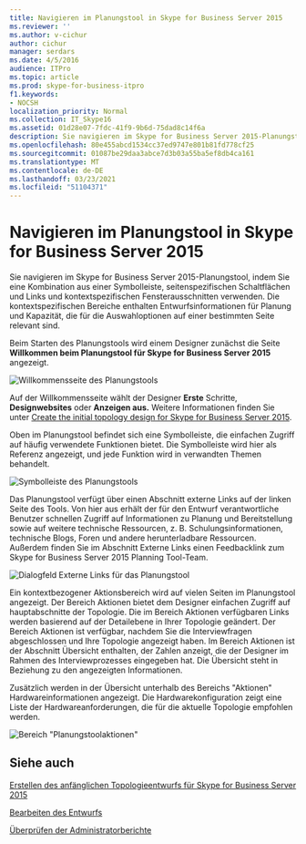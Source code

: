 ```yaml
---
title: Navigieren im Planungstool in Skype for Business Server 2015
ms.reviewer: ''
ms.author: v-cichur
author: cichur
manager: serdars
ms.date: 4/5/2016
audience: ITPro
ms.topic: article
ms.prod: skype-for-business-itpro
f1.keywords:
- NOCSH
localization_priority: Normal
ms.collection: IT_Skype16
ms.assetid: 01d28e07-7fdc-41f9-9b6d-75dad8c14f6a
description: Sie navigieren im Skype for Business Server 2015-Planungstool, indem Sie eine Kombination aus einer Symbolleiste, seitenspezifischen Schaltflächen und Links und kontextspezifischen Fensterausschnitten verwenden. Die kontextspezifischen Bereiche enthalten Entwurfsinformationen für Planung und Kapazität, die für die Auswahloptionen auf einer bestimmten Seite relevant sind.
ms.openlocfilehash: 80e455abcd1534cc37ed9747e801b81fd778cf25
ms.sourcegitcommit: 01087be29daa3abce7d3b03a55ba5ef8db4ca161
ms.translationtype: MT
ms.contentlocale: de-DE
ms.lasthandoff: 03/23/2021
ms.locfileid: "51104371"
---
```

# <a name="navigate-the-planning-tool-in-skype-for-business-server-2015"></a>Navigieren im Planungstool in Skype for Business Server 2015

Sie navigieren im Skype for Business Server 2015-Planungstool, indem Sie eine Kombination aus einer Symbolleiste, seitenspezifischen Schaltflächen und Links und kontextspezifischen Fensterausschnitten verwenden. Die kontextspezifischen Bereiche enthalten Entwurfsinformationen für Planung und Kapazität, die für die Auswahloptionen auf einer bestimmten Seite relevant sind.

Beim Starten des Planungstools wird einem Designer zunächst die Seite **Willkommen beim Planungstool für Skype for Business Server 2015** angezeigt.

![Willkommensseite des Planungstools](../../media/Planning_Tool_Welcome.png)

Auf der Willkommensseite wählt der Designer **Erste** Schritte, **Designwebsites** oder **Anzeigen aus.** Weitere Informationen finden Sie unter [Create the initial topology design for Skype for Business Server 2015](create-the-initial-design.md).

Oben im Planungstool befindet sich eine Symbolleiste, die einfachen Zugriff auf häufig verwendete Funktionen bietet. Die Symbolleiste wird hier als Referenz angezeigt, und jede Funktion wird in verwandten Themen behandelt.

![Symbolleiste des Planungstools](../../media/Planning_Tool_Toolbar_Annotated.jpg)

Das Planungstool verfügt über einen Abschnitt externe Links auf der linken Seite des Tools. Von hier aus erhält der für den Entwurf verantwortliche Benutzer schnellen Zugriff auf Informationen zu Planung und Bereitstellung sowie auf weitere technische Ressourcen, z. B. Schulungsinformationen, technische Blogs, Foren und andere herunterladbare Ressourcen. Außerdem finden Sie im Abschnitt Externe Links einen Feedbacklink zum Skype for Business Server 2015 Planning Tool-Team.

![Dialogfeld Externe Links für das Planungstool](../../media/Planning_Tool_External_Links_Dialog.jpg)

Ein kontextbezogener Aktionsbereich wird auf vielen Seiten im Planungstool angezeigt. Der Bereich Aktionen bietet dem Designer einfachen Zugriff auf hauptabschnitte der Topologie. Die im Bereich Aktionen verfügbaren Links werden basierend auf der Detailebene in Ihrer Topologie geändert. Der Bereich Aktionen ist verfügbar, nachdem Sie die Interviewfragen abgeschlossen und Ihre Topologie angezeigt haben. Im Bereich Aktionen ist der Abschnitt Übersicht enthalten, der Zahlen anzeigt, die der Designer im Rahmen des Interviewprozesses eingegeben hat. Die Übersicht steht in Beziehung zu den angezeigten Informationen.

Zusätzlich werden in der Übersicht unterhalb des Bereichs "Aktionen" Hardwareinformationen angezeigt. Die Hardwarekonfiguration zeigt eine Liste der Hardwareanforderungen, die für die aktuelle Topologie empfohlen werden.

![Bereich "Planungstoolaktionen"](../../media/Planning_Tool_Actions_Pane.jpg)

## <a name="see-also"></a>Siehe auch

[Erstellen des anfänglichen Topologieentwurfs für Skype for Business Server 2015](create-the-initial-design.md)

[Bearbeiten des Entwurfs](/previous-versions/office/lync-server-2013/lync-server-2013-editing-the-design)

[Überprüfen der Administratorberichte](/previous-versions/office/lync-server-2013/lync-server-2013-reviewing-the-administrator-reports)